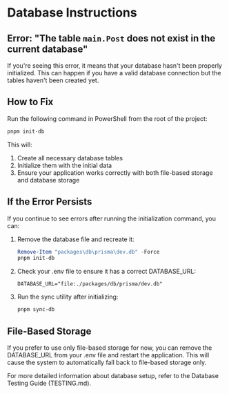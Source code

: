 # Database Instructions

## Error: "The table `main.Post` does not exist in the current database"

If you're seeing this error, it means that your database hasn't been properly initialized. 
This can happen if you have a valid database connection but the tables haven't been created yet.

## How to Fix

Run the following command in PowerShell from the root of the project:

```powershell
pnpm init-db
```

This will:
1. Create all necessary database tables
2. Initialize them with the initial data
3. Ensure your application works correctly with both file-based storage and database storage

## If the Error Persists

If you continue to see errors after running the initialization command, you can:

1. Remove the database file and recreate it:
   ```powershell
   Remove-Item "packages\db\prisma\dev.db" -Force
   pnpm init-db
   ```

2. Check your .env file to ensure it has a correct DATABASE_URL:
   ```
   DATABASE_URL="file:./packages/db/prisma/dev.db"
   ```

3. Run the sync utility after initializing:
   ```powershell
   pnpm sync-db
   ```

## File-Based Storage

If you prefer to use only file-based storage for now, you can remove the DATABASE_URL from your .env file and restart the application. This will cause the system to automatically fall back to file-based storage only.

For more detailed information about database setup, refer to the Database Testing Guide (TESTING.md).
